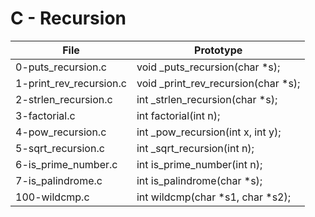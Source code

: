 # C - Recursion

|File|	Prototype|
|----|--------|
|0-puts_recursion.c|	void _puts_recursion(char *s);|
|1-print_rev_recursion.c|	void _print_rev_recursion(char *s);|
|2-strlen_recursion.c|	int _strlen_recursion(char *s);|
|3-factorial.c|	int factorial(int n);|
|4-pow_recursion.c|	int _pow_recursion(int x, int y);|
|5-sqrt_recursion.c|	int _sqrt_recursion(int n);|
|6-is_prime_number.c|	int is_prime_number(int n);|
|7-is_palindrome.c|	int is_palindrome(char *s);|
|100-wildcmp.c|	int wildcmp(char *s1, char *s2);|

